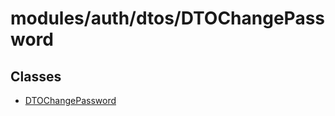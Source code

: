 # modules/auth/dtos/DTOChangePassword

## Classes

- [DTOChangePassword](classes/DTOChangePassword.md)
